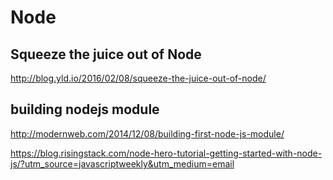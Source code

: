 # Node

## Squeeze the juice out of Node
http://blog.yld.io/2016/02/08/squeeze-the-juice-out-of-node/

## building nodejs module
http://modernweb.com/2014/12/08/building-first-node-js-module/

https://blog.risingstack.com/node-hero-tutorial-getting-started-with-node-js/?utm_source=javascriptweekly&utm_medium=email